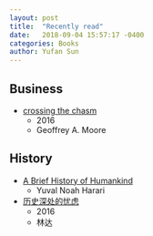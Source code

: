 ```yaml
---
layout: post
title:  "Recently read"
date:   2018-09-04 15:57:17 -0400
categories: Books
author: Yufan Sun
---
```


## Business
* [crossing the chasm](https://www.amazon.com/dp/0060517123/?tag=googhydr-20&hvadid=31473437937&hvpos=1t1&hvnetw=g&hvrand=5752649428712553932&hvpone=10.40&hvptwo=&hvqmt=b&hvdev=c&hvdvcmdl=&hvlocint=&hvlocphy=9016853&hvtargid=kwd-4993431912&ref=pd_sl_40gas40w7_b)
	* 2016
	* Geoffrey A. Moore

## History
* [A Brief History of Humankind](https://www.amazon.com/Sapiens-Humankind-Yuval-Noah-Harari/dp/0062316095)
    * Yuval Noah Harari
* [历史深处的忧虑](https://book.douban.com/subject/1027191/)
	* 2016
	* 林达